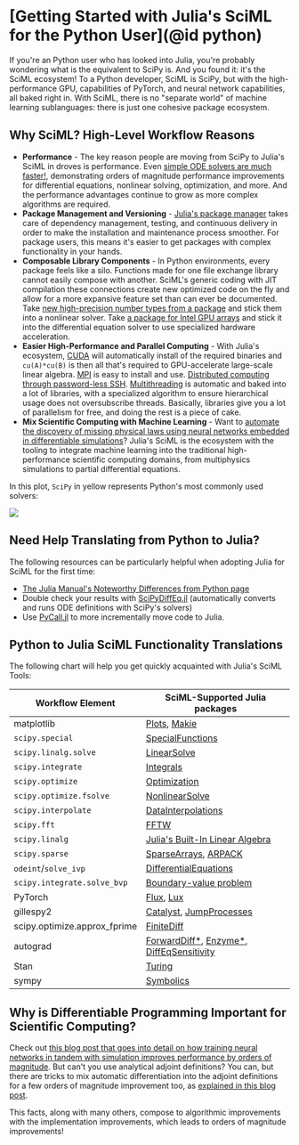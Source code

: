 # [Getting Started with Julia's SciML for the Python User](@id python)

If you're an Python user who has looked into Julia, you're probably wondering what is the
equivalent to SciPy is. And you found it: it's the SciML ecosystem! To a Python developer,
SciML is SciPy, but with the high-performance GPU, capabilities of PyTorch, and
neural network capabilities, all baked right in. With SciML, there is no "separate world"
of machine learning sublanguages: there is just one cohesive package ecosystem.

## Why SciML? High-Level Workflow Reasons

* **Performance** - The key reason people are moving from SciPy to Julia's SciML in droves
  is performance. Even [simple ODE solvers are much faster!](https://benchmarks.sciml.ai/stable/MultiLanguage/ode_wrapper_packages/),
  demonstrating orders of magnitude performance improvements for differential equations,
  nonlinear solving, optimization, and more. And the performance advantages continue to
  grow as more complex algorithms are required.
* **Package Management and Versioning** - [Julia's package manager](https://github.com/JuliaLang/Pkg.jl)
  takes care of dependency management, testing, and continuous delivery in order to make
  the installation and maintenance process smoother. For package users, this means it's
  easier to get packages with complex functionality in your hands.
* **Composable Library Components** - In Python environments, every package feels like
  a silo. Functions made for one file exchange library cannot easily compose with another.
  SciML's generic coding with JIT compilation these connections create new optimized code on
  the fly and allow for a more expansive feature set than can ever be documented. Take
  [new high-precision number types from a package](https://github.com/JuliaArbTypes/ArbFloats.jl)
  and stick them into a nonlinear solver. Take
  [a package for Intel GPU arrays](https://github.com/JuliaGPU/oneAPI.jl) and stick it into
  the differential equation solver to use specialized hardware acceleration.
* **Easier High-Performance and Parallel Computing** - With Julia's ecosystem,
  [CUDA](https://github.com/JuliaGPU/CUDA.jl) will automatically install of the required
  binaries and `cu(A)*cu(B)` is then all that's required to GPU-accelerate large-scale
  linear algebra. [MPI](https://github.com/JuliaParallel/MPI.jl) is easy to install and
  use. [Distributed computing through password-less SSH](https://docs.julialang.org/en/v1/manual/distributed-computing/). [Multithreading](https://docs.julialang.org/en/v1/manual/multi-threading/)
  is automatic and baked into a lot of libraries, with a specialized algorithm to ensure
  hierarchical usage does not oversubscribe threads. Basically, libraries give you a lot
  of parallelism for free, and doing the rest is a piece of cake.
* **Mix Scientific Computing with Machine Learning** - Want to [automate the discovery
  of missing physical laws using neural networks embedded in differentiable simulations](https://arxiv.org/abs/2001.04385)? Julia's SciML is the ecosystem with the tooling to integrate machine
  learning into the traditional high-performance scientific computing domains, from
  multiphysics simulations to partial differential equations.

In this plot, `SciPy` in yellow represents Python's most commonly used solvers:

![](https://user-images.githubusercontent.com/1814174/195836404-ea69730e-69a4-4bf0-8d12-f57d5b8fce21.PNG)

## Need Help Translating from Python to Julia?

The following resources can be particularly helpful when adopting Julia for SciML for the
first time:

* [The Julia Manual's Noteworthy Differences from Python page](https://docs.julialang.org/en/v1/manual/noteworthy-differences/#Noteworthy-differences-from-Python)
* Double check your results with [SciPyDiffEq.jl](https://github.com/SciML/SciPyDiffEq.jl)
  (automatically converts and runs ODE definitions with SciPy's solvers)
* Use [PyCall.jl](https://github.com/JuliaPy/PyCall.jl) to more incrementally move
  code to Julia.

## Python to Julia SciML Functionality Translations

The following chart will help you get quickly acquainted with Julia's SciML Tools:

|Workflow Element|SciML-Supported Julia packages|
| --- | --- |
|matplotlib|[Plots](https://docs.juliaplots.org/stable/), [Makie](https://docs.makie.org/stable/)|
|`scipy.special`|[SpecialFunctions](https://github.com/JuliaMath/SpecialFunctions.jl)|
|`scipy.linalg.solve`|[LinearSolve](http://linearsolve.sciml.ai/dev/)|
|`scipy.integrate`|[Integrals](https://integrals.sciml.ai/)|
|`scipy.optimize`|[Optimization](https://optimization.sciml.ai/)|
|`scipy.optimize.fsolve`|[NonlinearSolve](https://nonlinearsolve.sciml.ai/)|
|`scipy.interpolate`|[DataInterpolations](https://github.com/PumasAI/DataInterpolations.jl)|
|`scipy.fft`|[FFTW](https://github.com/JuliaMath/FFTW.jl)|
|`scipy.linalg`|[Julia's Built-In Linear Algebra](https://docs.julialang.org/en/v1/stdlib/LinearAlgebra/)|
|`scipy.sparse`|[SparseArrays](https://docs.julialang.org/en/v1/stdlib/SparseArrays/#Sparse-Arrays), [ARPACK](https://github.com/JuliaLinearAlgebra/Arpack.jl)|
|`odeint`/`solve_ivp`|[DifferentialEquations](https://diffeq.sciml.ai/latest/)|
|`scipy.integrate.solve_bvp`|[Boundary-value problem](https://diffeq.sciml.ai/latest/tutorials/bvp_example/#Boundary-Value-Problems)|
|PyTorch|[Flux](https://fluxml.ai/), [Lux](http://lux.csail.mit.edu/stable/)|
|gillespy2|[Catalyst](https://catalyst.sciml.ai/dev/), [JumpProcesses](https://github.com/SciML/JumpProcesses.jl)|
|scipy.optimize.approx_fprime|[FiniteDiff](https://github.com/JuliaDiff/FiniteDiff.jl)|
|autograd|[ForwardDiff\*](https://github.com/JuliaDiff/ForwardDiff.jl), [Enzyme\*](https://github.com/EnzymeAD/Enzyme.jl), [DiffEqSensitivity](https://sensitivity.sciml.ai/dev/)|
|Stan|[Turing](https://turing.ml/stable/)|
|sympy|[Symbolics](https://symbolics.juliasymbolics.org/dev/)|

## Why is Differentiable Programming Important for Scientific Computing?

Check out [this blog post that goes into detail on how training neural networks in tandem
with simulation improves performance by orders of magnitude](https://www.stochasticlifestyle.com/is-differentiable-programming-actually-necessary-cant-you-just-train-separately/). But can't
you use analytical adjoint definitions? You can, but there are tricks to mix automatic
differentiation into the adjoint definitions for a few orders of magnitude improvement too,
as [explained in this blog post](https://www.stochasticlifestyle.com/direct-automatic-differentiation-of-solvers-vs-analytical-adjoints-which-is-better/).

This facts, along with many others, compose to algorithmic improvements with the
implementation improvements, which leads to orders of magnitude improvements!
